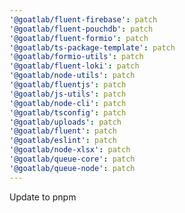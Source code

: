 ```yaml
---
'@goatlab/fluent-firebase': patch
'@goatlab/fluent-pouchdb': patch
'@goatlab/fluent-formio': patch
'@goatlab/ts-package-template': patch
'@goatlab/formio-utils': patch
'@goatlab/fluent-loki': patch
'@goatlab/node-utils': patch
'@goatlab/fluentjs': patch
'@goatlab/js-utils': patch
'@goatlab/node-cli': patch
'@goatlab/tsconfig': patch
'@goatlab/uploads': patch
'@goatlab/fluent': patch
'@goatlab/eslint': patch
'@goatlab/node-xlsx': patch
'@goatlab/queue-core': patch
'@goatlab/queue-node': patch
---
```


Update to pnpm
